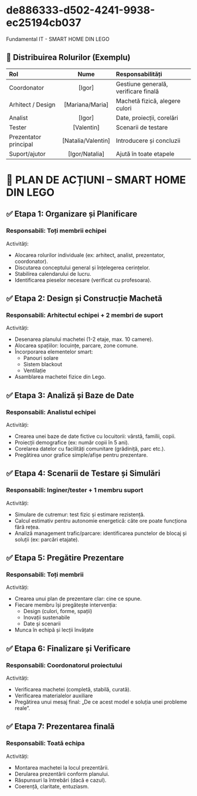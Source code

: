 # de886333-d502-4241-9938-ec25194cb037
Fundamental IT - SMART HOME DIN LEGO

## 🔄 Distribuirea Rolurilor (Exemplu)
|**Rol**|**Nume**|  **Responsabilități**|
| :------------- | :-------------: |:------------- |
|Coordonator| [Igor] |Gestiune generală, verificare finală
Arhitect / Design |[Mariana/Maria] |Machetă fizică, alegere culori
Analist| [Igor] |Date, proiecții, corelări
Tester| [Valentin] |Scenarii de testare
Prezentator principal |[Natalia/Valentin] |Introducere și concluzii
Suport/ajutor| [Igor/Natalia]| Ajută în toate etapele


# 📅 PLAN DE ACȚIUNI – SMART HOME DIN LEGO
## ✅ Etapa 1: Organizare și Planificare
### Responsabili: Toți membrii echipei

Activități:  
- Alocarea rolurilor individuale (ex: arhitect, analist, prezentator, coordonator).  
- Discutarea conceptului general și înțelegerea cerințelor.  
- Stabilirea calendarului de lucru.
- Identificarea pieselor necesare (verificat cu profesoara).  

##  ✅ Etapa 2: Design și Construcție Machetă 
### Responsabili: Arhitectul echipei + 2 membri de suport

Activități:
- Desenarea planului machetei (1-2 etaje, max. 10 camere).  
- Alocarea spațiilor: locuințe, parcare, zone comune.  
- Încorporarea elementelor smart:    
  - Panouri solare  
  - Sistem blackout  
  - Ventilație  
- Asamblarea machetei fizice din Lego.  

## ✅ Etapa 3: Analiză și Baze de Date 
### Responsabili: Analistul echipei

Activități: 
- Crearea unei baze de date fictive cu locuitorii: vârstă, familii, copii.  
- Proiecții demografice (ex: număr copii în 5 ani).  
- Corelarea datelor cu facilități comunitare (grădiniță, parc etc.).  
- Pregătirea unor grafice simple/afișe pentru prezentare.  

## ✅ Etapa 4: Scenarii de Testare și Simulări 
### Responsabili: Inginer/tester + 1 membru suport

Activități:
- Simulare de cutremur: test fizic și estimare rezistență.  
- Calcul estimativ pentru autonomie energetică: câte ore poate funcționa fără rețea.  
- Analiză management trafic/parcare: identificarea punctelor de blocaj și soluții (ex: parcări etajate).  

## ✅ Etapa 5: Pregătire Prezentare 
### Responsabili: Toți membrii

Activități:
- Crearea unui plan de prezentare clar: cine ce spune.  
- Fiecare membru își pregătește intervenția:      
  - Design (culori, forme, spații)  
  - Inovații sustenabile  
  - Date și scenarii  
- Munca în echipă și lecții învățate  

## ✅ Etapa 6: Finalizare și Verificare
### Responsabili: Coordonatorul proiectului

Activități:  
- Verificarea machetei (completă, stabilă, curată).  
- Verificarea materialelor auxiliare   
- Pregătirea unui mesaj final: „De ce acest model e soluția unei probleme reale”.  

## ✅ Etapa 7: Prezentarea finală 
### Responsabili: Toată echipa

Activități:
- Montarea machetei la locul prezentării.  
- Derularea prezentării conform planului.  
- Răspunsuri la întrebări (dacă e cazul).  
- Coerență, claritate, entuziasm.  
